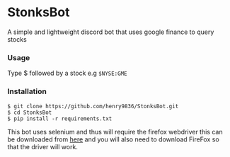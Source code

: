 # StonksBot
A simple and lightweight discord bot that uses google finance to query stocks

### Usage
Type $ followed by a stock e.g ```$NYSE:GME```

### Installation

```
$ git clone https://github.com/henry9836/StonksBot.git 
$ cd StonksBot
$ pip install -r requirements.txt
```

This bot uses selenium and thus will require the firefox webdriver this can be downloaded from [here](https://github.com/mozilla/geckodriver/release) and you will also need to download FireFox so that the driver will work.
